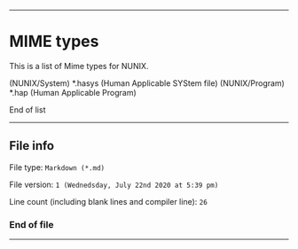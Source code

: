 
***

# MIME types

This is a list of Mime types for NUNIX.

(NUNIX/System) *.hasys (Human Applicable SYStem file)
(NUNIX/Program) *.hap (Human Applicable Program)

End of list

***

## File info

File type: `Markdown (*.md)`

File version: `1 (Wednedsday, July 22nd 2020 at 5:39 pm)`

Line count (including blank lines and compiler line): `26`

### End of file

***
